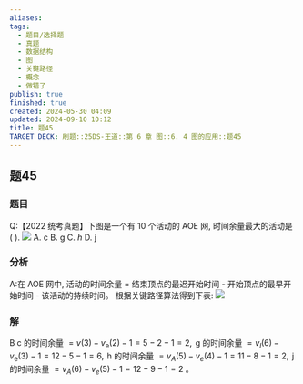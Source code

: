 ```yaml
---
aliases: 
tags:
  - 题目/选择题
  - 真题
  - 数据结构
  - 图
  - 关键路径
  - 概念
  - 做错了
publish: true
finished: true
created: 2024-05-30 04:09
updated: 2024-09-10 10:12
title: 题45
TARGET DECK: 刷题::25DS-王道::第 6 章 图::6. 4 图的应用::题45
---
```

## 题45
### 题目
Q:【2022 统考真题】下图是一个有 10 个活动的 AOE 网, 时间余量最大的活动是 ( ).
![](https://img.hwenyi.tech/202405291147189.webp)
A. $\mathrm{c}$ 
B. $\mathrm{g}$ 
C. $h$ 
D. $\mathrm{j}$
### 分析
A:在 AOE 网中, 活动的时间余量 = 结束顶点的最迟开始时间 - 开始顶点的最早开始时间 - 该活动的持续时间。
根据关键路径算法得到下表:
![](https://img.hwenyi.tech/202409101816812.webp)
### 解
B
$\mathrm{c}$ 的时间余量 $= v( 3) - {v}_{\mathrm{e}}( 2) - 1 = 5 - 2 - 1 = 2,\mathrm{\;g}$ 的时间余量 $= {v}_{l}( 6) - {v}_{\mathrm{e}}( 3) - 1 = {12} - 5 - 1 = 6,\mathrm{\;h}$ 的时间余量 $= {v}_{A}( 5) - {v}_{e}( 4) - 1 = {11} - 8 - 1 = 2,\mathrm{\;j}$ 的时间余量 $= {v}_{A}( 6) - {v}_{e}( 5) - 1 = {12} - 9 - 1 = 2$ 。


 